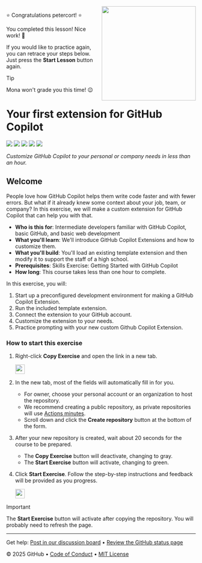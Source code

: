<img src=https://octodex.github.com/images/welcometocat.png align=right height=250px />

⭐️ Congratulations petercort! ⭐️

You completed this lesson! Nice work! 🥳

If you would like to practice again, you can retrace your steps below. Just press the **Start Lesson** button again.

> [!TIP]
> Mona won't grade you this time! 😉


 # Your first extension for GitHub Copilot

<!-- ![](https://github.com/petercort/skills-your-first-extension-for-github-copilot/actions/workflows/0-start-course.yml/badge.svg?branch=main) -->

![](https://github.com/petercort/skills-your-first-extension-for-github-copilot/actions/workflows/1-preparing.yml/badge.svg)
![](https://github.com/petercort/skills-your-first-extension-for-github-copilot/actions/workflows/2-running-our-extension.yml/badge.svg)
![](https://github.com/petercort/skills-your-first-extension-for-github-copilot/actions/workflows/3-connecting-to-github.yml/badge.svg)
![](https://github.com/petercort/skills-your-first-extension-for-github-copilot/actions/workflows/4-customizing-our-extension.yml/badge.svg)
![](https://github.com/petercort/skills-your-first-extension-for-github-copilot/actions/workflows/5-merge-our-changes.yml/badge.svg)

_Customize GitHub Copilot to your personal or company needs in less than an hour._

## Welcome

People love how GitHub Copilot helps them write code faster and with fewer errors.
But what if it already knew some context about your job, team, or company?
In this exercise, we will make a custom extension for GitHub Copilot that can help you with that.

- **Who is this for**: Intermediate developers familiar with GitHub Copilot, basic GitHub, and basic web development
- **What you'll learn**: We'll introduce GitHub Copilot Extensions and how to customize them.
- **What you'll build**: You'll load an existing template extension and then modify it to support the staff of a high school.
- **Prerequisites**: Skills Exercise: Getting Started with GitHub Copilot
- **How long**: This course takes less than one hour to complete.

In this exercise, you will:

1. Start up a preconfigured development environment for making a GitHub Copilot Extension.
2. Run the included template extension.
3. Connect the extension to your GitHub account.
4. Customize the extension to your needs.
5. Practice prompting with your new custom Github Copilot Extension.

### How to start this exercise

1. Right-click **Copy Exercise** and open the link in a new tab.

   <a id="copy-exercise">
      <img src="https://img.shields.io/badge/📠_Copy_Exercise-AAA" height="25pt"/>
   </a>

2. In the new tab, most of the fields will automatically fill in for you.

   - For owner, choose your personal account or an organization to host the repository.
   - We recommend creating a public repository, as private repositories will use [Actions minutes](https://docs.github.chttps://github.com/petercort/skills-your-first-extension-for-github-copilot/billing/managing-billing-for-github-actions/about-billing-for-github-actions).
   - Scroll down and click the **Create repository** button at the bottom of the form.

3. After your new repository is created, wait about 20 seconds for the course to be prepared.

   - The **Copy Exercise** button will deactivate, changing to gray.
   - The **Start Exercise** button will activate, changing to green.

4. Click **Start Exercise**. Follow the step-by-step instructions and feedback will be provided as you progress.

   <a id="start-exercise" href="https://github.com/petercort/skills-your-first-extension-for-github-copilot/issues/1">
      <img src="https://img.shields.io/badge/🚀_Start_Exercise-008000" height="25pt"/>
   </a>

> [!IMPORTANT]
> The **Start Exercise** button will activate after copying the repository. You will probably need to refresh the page.

---

Get help: [Post in our discussion board](https://github.com/orgs/skills/discussions/categories/introduction-to-github) &bull; [Review the GitHub status page](https://www.githubstatus.com/)

&copy; 2025 GitHub &bull; [Code of Conduct](https://www.contributor-covenant.org/version/2/1/code_of_conduct/code_of_conduct.md) &bull; [MIT License](https://gh.io/mit)
